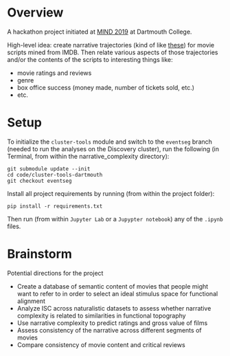 # Overview

A hackathon project initiated at [MIND 2019](https://mindsummerschool.org/current_year.html) at Dartmouth College.

High-level idea: create narrative trajectories (kind of like [these](https://github.com/ContextLab/sherlock-topic-model-paper)) for movie scripts mined from IMDB.  Then relate various aspects of those trajectories and/or the contents of the scripts to interesting things like:
- movie ratings and reviews
- genre
- box office success (money made, number of tickets sold, etc.)
- etc.

# Setup

To initialize the `cluster-tools` module and switch to the `eventseg` branch (needed to run the analyses on the Discovery cluster), run the following (in Terminal, from within the narrative_complexity directory):

```
git submodule update --init
cd code/cluster-tools-dartmouth
git checkout eventseg
```

Install all project requirements by running (from within the project folder):
```
pip install -r requirements.txt
```

Then run (from within `Jupyter Lab` or a `Jupypter notebook`) any of the `.ipynb` files.

# Brainstorm

Potential directions for the project
- Create a database of semantic content of movies that
    people might want to refer to in order to select
    an ideal stimulus space for functional alignment
- Analyze ISC across naturalistic datasets to assess
    whether narrative complexity is related to similarities
    in functional topography
- Use narrative complexity to predict ratings and gross 
    value of films
- Assess consistency of the narrative across different 
    segments of movies
- Compare consistency of movie content and critical reviews

